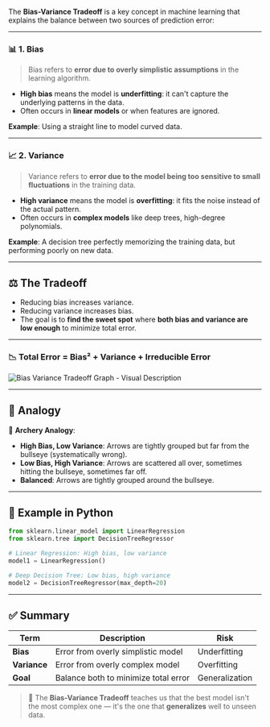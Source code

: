 The **Bias-Variance Tradeoff** is a key concept in machine learning that explains the balance between two sources of prediction error:

---

### 📊 1. **Bias**

> Bias refers to **error due to overly simplistic assumptions** in the learning algorithm.

* **High bias** means the model is **underfitting**: it can't capture the underlying patterns in the data.
* Often occurs in **linear models** or when features are ignored.

**Example**: Using a straight line to model curved data.

---

### 📈 2. **Variance**

> Variance refers to **error due to the model being too sensitive to small fluctuations** in the training data.

* **High variance** means the model is **overfitting**: it fits the noise instead of the actual pattern.
* Often occurs in **complex models** like deep trees, high-degree polynomials.

**Example**: A decision tree perfectly memorizing the training data, but performing poorly on new data.

---

## ⚖️ The Tradeoff

* Reducing bias increases variance.
* Reducing variance increases bias.
* The goal is to **find the sweet spot** where **both bias and variance are low enough** to minimize total error.

---

### 📉 Total Error = Bias² + Variance + Irreducible Error

![Bias Variance Tradeoff Graph - Visual Description](https://miro.medium.com/v2/resize\:fit:800/format\:webp/1*0eY6RLqB9MQeH5WBqU5f_w.png)

---

## 📌 Analogy

🎯 **Archery Analogy**:

* **High Bias, Low Variance**: Arrows are tightly grouped but far from the bullseye (systematically wrong).
* **Low Bias, High Variance**: Arrows are scattered all over, sometimes hitting the bullseye, sometimes far off.
* **Balanced**: Arrows are tightly grouped around the bullseye.

---

## 🧠 Example in Python

```python
from sklearn.linear_model import LinearRegression
from sklearn.tree import DecisionTreeRegressor

# Linear Regression: High bias, low variance
model1 = LinearRegression()

# Deep Decision Tree: Low bias, high variance
model2 = DecisionTreeRegressor(max_depth=20)
```

---

## ✅ Summary

| Term         | Description                          | Risk           |
| ------------ | ------------------------------------ | -------------- |
| **Bias**     | Error from overly simplistic model   | Underfitting   |
| **Variance** | Error from overly complex model      | Overfitting    |
| **Goal**     | Balance both to minimize total error | Generalization |

> 🎯 The **Bias-Variance Tradeoff** teaches us that the best model isn't the most complex one — it's the one that **generalizes** well to unseen data.
